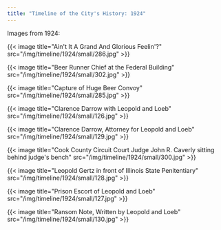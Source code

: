 ```yaml
---
title: "Timeline of the City's History: 1924"
---
```

Images from 1924:

{{< image title="Ain't It A Grand And Glorious Feelin'?" src="/img/timeline/1924/small/286.jpg" >}}

{{< image title="Beer Runner Chief at the Federal Building" src="/img/timeline/1924/small/302.jpg" >}}

{{< image title="Capture of Huge Beer Convoy" src="/img/timeline/1924/small/285.jpg" >}}

{{< image title="Clarence Darrow with Leopold and Loeb" src="/img/timeline/1924/small/126.jpg" >}}

{{< image title="Clarence Darrow, Attorney for Leopold and Loeb" src="/img/timeline/1924/small/129.jpg" >}}

{{< image title="Cook County Circuit Court Judge John R. Caverly sitting behind judge's bench" src="/img/timeline/1924/small/300.jpg" >}}

{{< image title="Leopold Gertz in front of Illinois State Penitentiary" src="/img/timeline/1924/small/128.jpg" >}}

{{< image title="Prison Escort of Leopold and Loeb" src="/img/timeline/1924/small/127.jpg" >}}

{{< image title="Ransom Note, Written by Leopold and Loeb" src="/img/timeline/1924/small/130.jpg" >}}